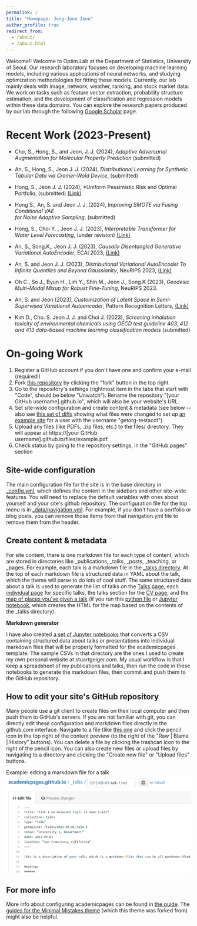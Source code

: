 ```yaml
---
permalink: /
title: "Homepage: Jong-June Jeon"
author_profile: true
redirect_from: 
  - /about/
  - /about.html
---
```


 Welcome!! Welcome to Optim.Lab at the Department of Statistics, 
  University of Seoul. Our research laboratory focuses on developing machine learning models, 
  including various applications of neural networks, and studying optimization methodologies for fitting these models.
  Currently, our lab mainly deals with image, network, weather, ranking, and stock market data. 
  We work on tasks such as feature vector extraction, probability structure estimation, and the development of classification and regression models within these data domains.
  You can explore the research papers produced by our lab through the following <a href="https://scholar.google.co.kr/citations?user=A-E3uEMAAAAJ&hl=ko">Google Scholar</a> page.



Recent Work (2023-Present)
======
- Cho, S., Hong, S., and Jeon, J. J. (2024), *Adaptive Adversarial Augmentation for Molecular Property Prediction* (submitted)

- An, S., Hong, S., Jeon J. J. (2024), *Distributional Learning for Synthetic Tabular Data via Cramer-Wold Device*, (submitted)

- Hong, S., Jeon J. J. (2024), *Uniform Pessimistic Risk and Optimal Portfolio, (submitted)  [(Link)](https://arxiv.org/abs/2303.07158)

- Hong S., An, S. and Jeon J. J. (2024), *Improving SMOTE via Fusing Conditional VAE  
      for Noise Adaptive Sampling*, (submitted)
  
- Hong, S., Choi Y. , Jeon J. J. (2023), *Interpretable Transformer for Water Level Forecasting*, (under revision) [(Link)](https://arxiv.org/abs/2303.00515)

- An, S., Song.K,, Jeon J. J. (2023),  *Causally Disentangled Generative Variational AutoEncoder*, ECAI 2023, [(Link)](https://ebooks.iospress.nl/volumearticle/64190)
  
- An, S. and Jeon J. J.  (2023), *Distributional Variational AutoEncoder To Infinite Quantiles and Beyond Gaussianity*, NeuRIPS 2023, [(Link)](https://openreview.net/forum?id=GxL6PrmEUw)
  
- Oh C., So J., Byun H., Lim Y., Shin M., Jeon J., Song.K (2023), *Geodesic Multi-Modal Mixup for Robust Fine-Tuning*, NeuRIPS 2023.
  
- An, S. and Jeon  (2023), *Customization of Latent Space in Semi-Supervised Variational Autoencoder*, Pattern Recognition Letters, 
       <a href = "https://www.sciencedirect.com/science/article/pii/S0167865523003288"> (Link) </a> 

- Kim D., Cho. S. Jeon J. J. and Choi J. (2023),  *Screening inhalation toxicity of environmental chemicals using OECD test guideline 403, 412 and 413 data-based machine learning classification models*  (submitted)



On-going Work
======
1. Register a GitHub account if you don't have one and confirm your e-mail (required!)
1. Fork [this repository](https://github.com/academicpages/academicpages.github.io) by clicking the "fork" button in the top right. 
1. Go to the repository's settings (rightmost item in the tabs that start with "Code", should be below "Unwatch"). Rename the repository "[your GitHub username].github.io", which will also be your website's URL.
1. Set site-wide configuration and create content & metadata (see below -- also see [this set of diffs](http://archive.is/3TPas) showing what files were changed to set up [an example site](https://getorg-testacct.github.io) for a user with the username "getorg-testacct")
1. Upload any files (like PDFs, .zip files, etc.) to the files/ directory. They will appear at https://[your GitHub username].github.io/files/example.pdf.  
1. Check status by going to the repository settings, in the "GitHub pages" section

Site-wide configuration
------
The main configuration file for the site is in the base directory in [_config.yml](https://github.com/academicpages/academicpages.github.io/blob/master/_config.yml), which defines the content in the sidebars and other site-wide features. You will need to replace the default variables with ones about yourself and your site's github repository. The configuration file for the top menu is in [_data/navigation.yml](https://github.com/academicpages/academicpages.github.io/blob/master/_data/navigation.yml). For example, if you don't have a portfolio or blog posts, you can remove those items from that navigation.yml file to remove them from the header. 

Create content & metadata
------
For site content, there is one markdown file for each type of content, which are stored in directories like _publications, _talks, _posts, _teaching, or _pages. For example, each talk is a markdown file in the [_talks directory](https://github.com/academicpages/academicpages.github.io/tree/master/_talks). At the top of each markdown file is structured data in YAML about the talk, which the theme will parse to do lots of cool stuff. The same structured data about a talk is used to generate the list of talks on the [Talks page](https://academicpages.github.io/talks), each [individual page](https://academicpages.github.io/talks/2012-03-01-talk-1) for specific talks, the talks section for the [CV page](https://academicpages.github.io/cv), and the [map of places you've given a talk](https://academicpages.github.io/talkmap.html) (if you run this [python file](https://github.com/academicpages/academicpages.github.io/blob/master/talkmap.py) or [Jupyter notebook](https://github.com/academicpages/academicpages.github.io/blob/master/talkmap.ipynb), which creates the HTML for the map based on the contents of the _talks directory).

**Markdown generator**

I have also created [a set of Jupyter notebooks](https://github.com/academicpages/academicpages.github.io/tree/master/markdown_generator
) that converts a CSV containing structured data about talks or presentations into individual markdown files that will be properly formatted for the academicpages template. The sample CSVs in that directory are the ones I used to create my own personal website at stuartgeiger.com. My usual workflow is that I keep a spreadsheet of my publications and talks, then run the code in these notebooks to generate the markdown files, then commit and push them to the GitHub repository.

How to edit your site's GitHub repository
------
Many people use a git client to create files on their local computer and then push them to GitHub's servers. If you are not familiar with git, you can directly edit these configuration and markdown files directly in the github.com interface. Navigate to a file (like [this one](https://github.com/academicpages/academicpages.github.io/blob/master/_talks/2012-03-01-talk-1.md) and click the pencil icon in the top right of the content preview (to the right of the "Raw | Blame | History" buttons). You can delete a file by clicking the trashcan icon to the right of the pencil icon. You can also create new files or upload files by navigating to a directory and clicking the "Create new file" or "Upload files" buttons. 

Example: editing a markdown file for a talk
![Editing a markdown file for a talk](/images/editing-talk.png)

For more info
------
More info about configuring academicpages can be found in [the guide](https://academicpages.github.io/markdown/). The [guides for the Minimal Mistakes theme](https://mmistakes.github.io/minimal-mistakes/docs/configuration/) (which this theme was forked from) might also be helpful.
